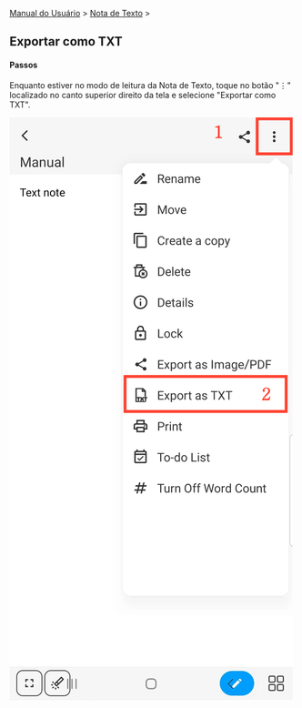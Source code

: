 [Manual do Usuário](/dragonnest/drawnote/manual/pt) > [Nota de Texto](/dragonnest/drawnote/manual/pt/text_note) >

Exportar como TXT
---
#### Passos

Enquanto estiver no modo de leitura da Nota de Texto, toque no botão "⋮" localizado no canto superior direito da tela e selecione "Exportar como TXT".

![](imgs/export_as_txt1.png)